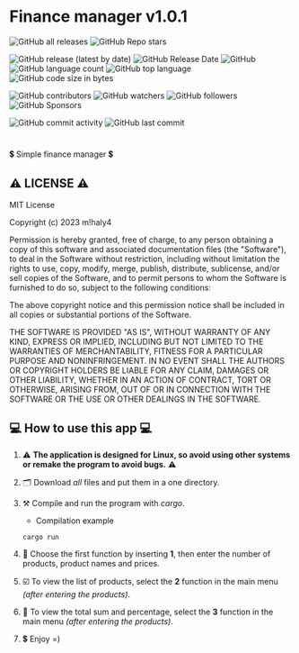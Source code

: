 # Finance manager v1.0.1

![GitHub all releases](https://img.shields.io/github/downloads/git-user-cpp/finance_manager/total?color=00FF00&label=Downloads&logo=GitHub&logoColor=00FF00&style=plastic)
![GitHub Repo stars](https://img.shields.io/github/stars/git-user-cpp/finance_manager?color=FFFF00&label=Stars&logo=GitHub&logoColor=FFFF00&style=plastic)

![GitHub release (latest by date)](https://img.shields.io/github/v/release/git-user-cpp/finance_manager?color=ff0000&label=Release&logo=GitHub&logoColor=ff0000&style=plastic)
![GitHub Release Date](https://img.shields.io/github/release-date/git-user-cpp/finance_manager?color=ff4500&label=Release%20date&logo=GitHub&logoColor=ff4500&style=plastic)
![GitHub](https://img.shields.io/github/license/git-user-cpp/finance_manager?color=FFD700&label=License&logo=GitHub&logoColor=FFD700&style=plastic)
![GitHub language count](https://img.shields.io/github/languages/count/git-user-cpp/finance_manager?color=7FFFD4&label=Languages&logo=GitHub&logoColor=7FFFD4&style=plastic)
![GitHub top language](https://img.shields.io/github/languages/top/git-user-cpp/finance_manager?color=red&label=Rust&logo=GitHub&logoColor=red&style=plastic)
![GitHub code size in bytes](https://img.shields.io/github/languages/code-size/git-user-cpp/finance_manager?color=00BFFF&label=Code%20size&logo=GitHub&logoColor=00BFFF&style=plastic)

![GitHub contributors](https://img.shields.io/github/contributors-anon/git-user-cpp/finance_manager?color=ff0000&label=Contributors&logo=GitHub&logoColor=ff0000&style=plastic)
![GitHub watchers](https://img.shields.io/github/watchers/git-user-cpp/finance_manager?color=DC143C&label=Watchers&logo=GitHub&logoColor=DC143C&style=plastic)
![GitHub followers](https://img.shields.io/github/followers/git-user-cpp?color=7FFF00&label=Followers&logo=GitHub&logoColor=7FFF00&style=plastic)
![GitHub Sponsors](https://img.shields.io/github/sponsors/git-user-cpp?color=00FFFF&label=Sponsors&logo=GitHub&logoColor=00FFFF&style=plastic)

![GitHub commit activity](https://img.shields.io/github/commit-activity/y/git-user-cpp/finance_manager?color=98FB98&label=Commit%20activity&logo=GitHub&logoColor=98FB98&style=plastic)
![GitHub last commit](https://img.shields.io/github/last-commit/git-user-cpp/finance_manager?color=98FB98&label=Last%20commit&logo=GitHub&logoColor=98FB98&style=plastic)

#
:heavy_dollar_sign: Simple finance manager :heavy_dollar_sign:

## ⚠️ LICENSE ⚠️
MIT License

Copyright (c) 2023 m!haly4

Permission is hereby granted, free of charge, to any person obtaining a copy
of this software and associated documentation files (the "Software"), to deal
in the Software without restriction, including without limitation the rights
to use, copy, modify, merge, publish, distribute, sublicense, and/or sell
copies of the Software, and to permit persons to whom the Software is
furnished to do so, subject to the following conditions:

The above copyright notice and this permission notice shall be included in all
copies or substantial portions of the Software.

THE SOFTWARE IS PROVIDED "AS IS", WITHOUT WARRANTY OF ANY KIND, EXPRESS OR
IMPLIED, INCLUDING BUT NOT LIMITED TO THE WARRANTIES OF MERCHANTABILITY,
FITNESS FOR A PARTICULAR PURPOSE AND NONINFRINGEMENT. IN NO EVENT SHALL THE
AUTHORS OR COPYRIGHT HOLDERS BE LIABLE FOR ANY CLAIM, DAMAGES OR OTHER
LIABILITY, WHETHER IN AN ACTION OF CONTRACT, TORT OR OTHERWISE, ARISING FROM,
OUT OF OR IN CONNECTION WITH THE SOFTWARE OR THE USE OR OTHER DEALINGS IN THE
SOFTWARE.

## 💻 How to use this app 💻

1) ⚠️ **The application is designed for Linux, so avoid using other systems or remake the program to avoid bugs.** ⚠️

2) 🗂️ Download *all* files and put them in a one directory.

3) ⚒️ Compile and run the program with *cargo*.
    - Сompilation example
    ```
    cargo run
    ```
4) 👷 Choose the first function by inserting **1**, then enter the number of products, product names and prices.
5) :ballot_box_with_check: To view the list of products, select the **2** function in the main menu *(after entering the products)*.
6) 🌠 To view the total sum and percentage, select the **3** function in the main menu *(after entering the products)*.
7) :heavy_dollar_sign: Enjoy =)
